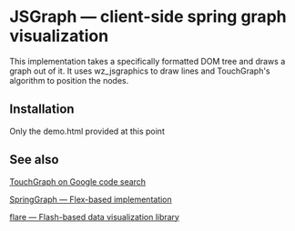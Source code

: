 # JSGraph — client-side spring graph visualization

This implementation takes a specifically formatted DOM tree and draws a graph out of it.
It uses wz_jsgraphics to draw lines and TouchGraph's algorithm to position the nodes.

## Installation

Only the demo.html provided at this point

## See also

[TouchGraph on Google code search](http://google.com/codesearch?q=touchgraph)

[SpringGraph — Flex-based implementation](http://mark-shepherd.com/blog/springgraph-flex-component/)

[flare — Flash-based data visualization library](http://flare.prefuse.org/)
